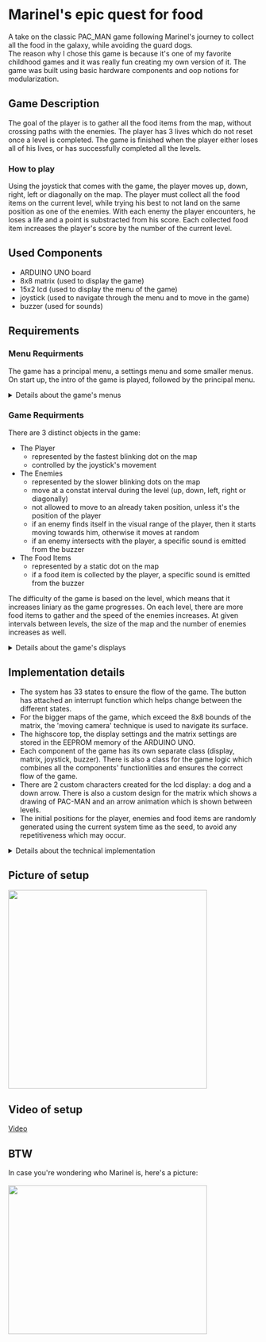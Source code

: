 # Marinel's epic quest for food
 A take on the classic PAC_MAN game following Marinel's journey to collect all the food in the galaxy, while avoiding the guard dogs. 
 <br />
 The reason why I chose this game is because it's one of my favorite childhood games and it was really fun creating my own version of it. The game was built using basic hardware components and oop notions for modularization.
 
## Game Description
 The goal of the player is to gather all the food items from the map, without crossing paths with the enemies. The player has 3 lives which do not reset once a level is completed. The game is finished when the player either loses all of his lives, or has successfully completed all the levels.
 
### How to play
 Using the joystick that comes with the game, the player moves up, down, right, left or diagonally on the map. The player must collect all the food items on the current level, while trying his best to not land on the same position as one of the enemies. With each enemy the player encounters, he loses a life and a point is substracted from his score. Each collected food item increases the player's score by the number of the current level.

## Used Components
 - ARDUINO UNO board
 - 8x8 matrix (used to display the game)
 - 15x2 lcd (used to display the menu of the game)
 - joystick (used to navigate through the menu and to move in the game)
 - buzzer (used for sounds)
 
## Requirements
### Menu Requirments
 The game has a principal menu, a settings menu and some smaller menus. On start up, the intro of the game is played, followed by the principal menu.

<details>
 <summary>Details about the game's menus</summary>
 <h4>Principal Menu</h4>
 Characteristics:
 <br/>
 <br/>
 <ul>
  <li>shown right after the intro or after the game has ended</li>
 </ul>
 
 Sections:
  - Start Game => starts the game at the initial level set by the player
  - Highscore => shows highscore board 
  - Settings => goes into the settings menu of the game
  - About => shows details about the game

 Motions:
  - scrolling through the options is accomplished using the X axis of the joystick
  - accesing one of the options is done using the button of the joystick
 
 #### Highscore
 Characteristics:
  - accessed via click from the principal menu
  - the top highscores are updated after every game, if the score of the player is higher than at least the last highscore in the top
  - the top highscores (player name + score) are stored in the memory

 Sections:
  - Top 5 Highscores => player name + score shown in descending order
  - Back => goes back to the principal menu

 Motions:
  - scrolling through the values is accomplished using the X axis of the joystick
  - a button press has effect only when pressed on the "Back" option
  
#### Settings Menu
 Characteristics:
  - accessed via click from the principal menu
  - each settings has its own specific step with which the value is modified
  
 Sections:  
  - Start Level => sets the initial level from which the game to start playing (step: 1)
  - Contrast => sets the contrast value for the lcd display (step: 5)
  - Brightness => sets the brightness value for the lcd display (step: 10)
  - Intensity => sets the intensity of the matrix's leds (step: 1)
  - Sound => sets whether the sound is on or off
  - Res Highscore => goes into the reset highscore menu
  - Back => goes back to the principal menu

 Motions:
  - scrolling through the options is accomplished using the X axis of the joystick
  - scroolling through the values for each setting is accomplished using the X axis of the joystick
  - accesing one of the options is done using the button of the joystick

### Reset Highscore
 Characteristics:
  - accessed via click from the settings menu
  
 Sections:  
  - No => goes back to the settings menu (nothing happenes)
  - Yes => resets the highscore top (deletes the stored values) and goes back to the settings menu

 Motions:
  - scrolling through the options is accomplished using the Y axis of the joystick
  - accesing one of the options is done using the button of the joystick

#### About
 Characteristics:
  - accessed via click from the principal menu
  - each section starts scrolling once its selected

 Sections:
  - Game Name
  - Creator Name
  - Github => the github link where the game's repository can be found
  - Back => goes back to the principal menu
 
 Motions:
  - scrolling through the options is accomplished using the X axis of the joystick
  - a button press has effect only when pressed on the "Back" option

#### Pause Game Menu
 Characteristics:
  - accessed via click while in game
  - the game freezes in its current state

 Sections:
  - Resume => resumes the current game
  - Exit => goes back to the principal menu (all the progress is lost)

 Motions:
  - scrolling through the options is accomplished using the Y axis of the joystick
  - accesing one of the options is done using the button of the joystick

#### Enter Name Menu
 Characteristics:
  - accessed when the highscore is beaten by the player
  - only players that beat the highscore are asked to enter their names in order to update the highscore top 
  - the name must have maximum 8 characters

 Sections:
  - Keyboard => displays all the possible characters which may go into the name
  - Delete => deletes the last charcater of the name
  - Done => saves the chosen name, updates the highscore top and moves to the end game menu

 Motions:
  - scrolling through the options is accomplished using the X axis of the joystick
  - scrolling through the characters of the keyboard is accomplished using both the X and Y axis of the joystick
  - selecting one of the characters from the keyboard is done using the button of the joystick
  - accesing one of the options is done using the button of the joystick

#### End Game Menu
 Characteristics:
  - accessed when the player has either lost, or won the game

 Sections:
  - Restart => restarts the game from the initial level
  - Exit => goes back to the principal menu

 Motions:
  - scrolling through the options is accomplished using the Y axis of the joystick
  - accesing one of the options is done using the button of the joystick
</details>

### Game Requirments
 There are 3 distinct objects in the game:
  - The Player 
    - represented by the fastest blinking dot on the map
    - controlled by the joystick's movement
  - The Enemies 
    - represented by the slower blinking dots on the map
    - move at a constat interval during the level (up, down, left, right or diagonally)
    - not allowed to move to an already taken position, unless it's the position of the player
    - if an enemy finds itself in the visual range of the player, then it starts moving towards him, otherwise it moves at random
    - if an enemy intersects with the player, a specific sound is emitted from the buzzer
  - The Food Items
    - represented by a static dot on the map
    - if a food item is collected by the player, a specific sound is emitted from the buzzer

 The difficulty of the game is based on the level, which means that it increases liniary as the game progresses. On each level, there are more food items to gather and the speed of the enemies increases. At given intervals between levels, the size of the map and the number of enemies increases as well. 

<details>
 <summary>Details about the game's displays</summary>
 <h4>Intro Display</h4>
 Characteristics:
 <br/>
 <br/>
 <ul>
  <li>plays at the begining of the game</li>
  <li>nothings happenes during this part if the joystick moves</li>
  <li>skipping this part is done by pressing the button of the joystick</li>
 </ul>
 
#### Start Game Display
 Characteristics:
  - shown at the begining of each game to prepare the player for the start of the game
  - buzzer plays a song while the screen is shown
  - nothings happenes during this part if the joystick moves or if the button is pressed

#### In Game Display
 Characteristics:
  - shows the level, number of lives and socore of the player
  - updates when either the score, or the number of lives changes
  - the joystick movements control the movement of the player on the matrix
  - the press of the button pauses the game and enteres the puase game menu

#### Won Game Display / Lost Game Display
 Characteristics:
  - shows corresponding message for the player
  - nothings happenes during this part if the joystick moves
  - skipping this part is done by pressing the button of the joystick

#### Statisctics Display
 Characteristics:
  - shows the statistics of the game (lives remaining + score obtained)
  - nothings happenes during this part if the joystick moves
  - skipping this part is done by pressing the button of the joystick

#### Beat Highscore Display
 Characteristics:
  - shown when the player has beaten the highscore to anounce him of his accomplishment
  - shows corresponding message
  - informs the player to enter his name and about the name restrictions
  - nothings happenes during this part if the joystick moves
  - skipping this part is done by pressing the button of the joystick
</details>

## Implementation details
 - The system has 33 states to ensure the flow of the game. The button has attached an interrupt function which helps change between the different states.
 - For the bigger maps of the game, which exceed the 8x8 bounds of the matrix, the 'moving camera' technique is used to navigate its surface.
 - The highscore top, the display settings and the matrix settings are stored in the EEPROM memory of the ARDUINO UNO.
 - Each component of the game has its own separate class (display, matrix, joystick, buzzer). There is also a class for the game logic which combines all the components' functionlities and ensures the correct flow of the game.
 - There are 2 custom characters created for the lcd display: a dog and a down arrow. There is also a custom design for the matrix which shows a drawing of PAC-MAN and an arrow animation which is shown between levels.
 - The initial positions for the player, enemies and food items are randomly generated using the current system time as the seed, to avoid any repetitiveness which may occur.

<details>
 <summary>Details about the technical implementation</summary>
 <h4>5 classes</h4>
 <ul>
  <li>Display => takes care of the display's functionalities (showing different menus, displays, messages, etc)</li>
  <li>Joystick => takes care of the joystick's functionalities (navigating through the menus, moving player on the map, changing settings' values, etc)</li>
  <li>Matrix => takes care of the matrix's functionalities (showing animations, showing the map of the game, etc)</li>
  <li>Buzzer => takes care of the buzzer's functionalities (playing the game's theme song, emitting sounds at certain events, etc)</li>
  <li>Game => takes care of the system's logic, combining all the other 4 classes and their functionalities</li>
 </ul>

 #### 2 files with the system's constants
  - system_constants.h => all the constants used by the system
  - tones.h => tones used by the buzzer
</details>

## Picture of setup
<img src="https://user-images.githubusercontent.com/62221313/146199540-f3c28b32-d60d-4e60-9280-0f0152c128d4.jpeg" width="400" height="400" />

## Video of setup
<a href="https://youtu.be/IfucYv657mc" target="_blank">Video</a>

## BTW
In case you're wondering who Marinel is, here's a picture:
<br/>
<br/>
<img src="https://user-images.githubusercontent.com/62221313/145267826-f689cb21-f235-435f-a546-14fdef400233.jpeg" width="400" height="300" />
